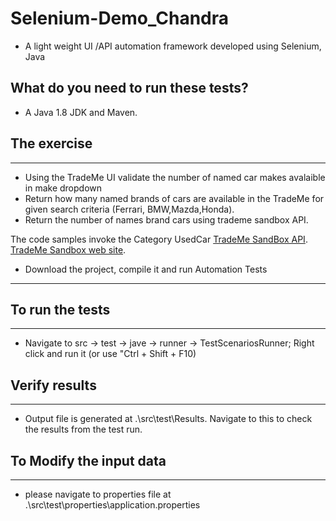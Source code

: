 # Selenium-Demo_Chandra
- A light weight UI /API automation framework developed using Selenium, Java


What do you need to run these tests?
---
- A Java 1.8 JDK and Maven.

## The exercise

---
- Using the TradeMe UI validate the number of named car makes avalaible in make dropdown
- Return how many named brands of cars are available in the TradeMe for given search criteria (Ferrari, BMW,Mazda,Honda). <br>
- Return the number of names brand cars using trademe sandbox API. <br>

The code samples invoke the Category UsedCar [TradeMe SandBox API](https://developer.trademe.co.nz/api-reference/). <br>
[TradeMe Sandbox web site](https://www.tmsandbox.co.nz/).

- Download the project, compile it and run Automation Tests

---


## To run the tests

---
- Navigate to src -> test -> jave -> runner -> TestScenariosRunner; Right click and run it (or use "Ctrl + Shift + F10)

## Verify results

---
- Output file is generated at .\src\test\Results. Navigate to this  to check the results from the test run.

## To Modify the input data

---
- please navigate to properties file at .\src\test\properties\application.properties